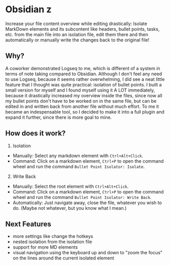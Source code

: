 # Obsidian z

Increase your file content overview while editing drastically: Isolate MarkDown elements and its subcontent like headers, bullet points, tasks, etc. from the main file into an isolation file, edit them there and then automatically or manually write the changes back to the original file!


## Why?

A coworker demonstrated Logseq to me, which is different of a system in terms of note taking compared to Obsidian.
Although I don't feel any need to use Logseq, because it seems rather overwhelming, I did see a neat little feature that I thought was quite practical: isolation of bullet points.
I built a small version for myself and I found myself using it A LOT immediately, because it drastically increased my overview inside the files, since now all my bullet points don't have to be worked on in the same file, but can be edited in and written back from another file without much effort.
To me it became an indespensable tool, so I decided to make it into a full plugin and expand it further, since there is more goal to mine.


## How does it work?

1. Isolation
  - Manually: Select any markdown element with ```Ctrl+Alt+Click```.
  - Command: Click on a markdown element, ```Ctrl+P``` to open the command wheel and run the command ```Bullet Point Isolator: Isolate```.

2. Write Back
  - Manually: Select the root element with ```Ctrl+Alt+Click```.
  - Command: Click on a markdown element, ```Ctrl+P``` to open the command wheel and run the command ```Bullet Point Isolator: Write Back```.
  - Automatically: Just navigate away, close the file, whatever you wish to do. (Maybe not whatever, but you know what I mean.)


## Next Features

- more settings like change the hotkeys
- nested isolation from the isolation file
- support for more MD elements
- visual navigation using the keyboard up and down to "zoom the focus" on the lines around the current isolated element